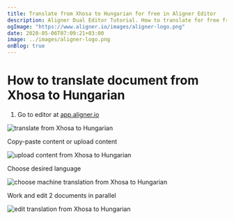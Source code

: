 ```yaml
---
title: Translate from Xhosa to Hungarian for free in Aligner Editor
description: Aligner Dual Editor Tutorial. How to translate for free from Xhosa to Hungarian. Aligner is multilingual document management platform. 
ogImage: "https://www.aligner.io/images/aligner-logo.png"
date: 2020-05-06T07:09:21+03:00
image: ../images/aligner-logo.png
onBlog: true
---
```


# How to translate document from Xhosa to Hungarian

1. Go to editor at [app.aligner.io](https://app.aligner.io "Aligner App web page")

![translate from Xhosa to Hungarian](../aligner-blank-editor.png "translate from Xhosa to Hungarian")

Copy-paste content or upload content

![upload content from Xhosa to Hungarian](../aligner-uploaded-document.png "upload content from Xhosa to Hungarian")

Choose desired language

![choose machine translation from Xhosa to Hungarian](../aligner-language-dropdown.png "choose machine translation from Xhosa to Hungarian")

Work and edit 2 documents in parallel

![edit translation from Xhosa to Hungarian](../aligner-double-sitded-editor.png "edit translation from Xhosa to Hungarian")


